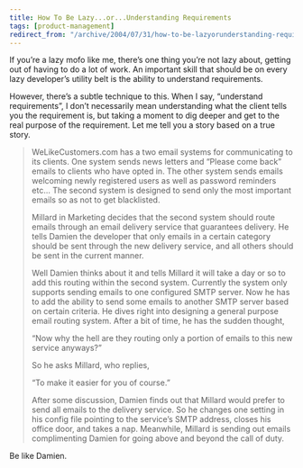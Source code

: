 ```yaml
---
title: How To Be Lazy...or...Understanding Requirements
tags: [product-management]
redirect_from: "/archive/2004/07/31/how-to-be-lazyorunderstanding-requirements.aspx/"
---
```


If you’re a lazy mofo like me, there’s one thing you’re not lazy about,
getting out of having to do a lot of work. An important skill that
should be on every lazy developer’s utility belt is the ability to
understand requirements.

However, there’s a subtle technique to this. When I say, “understand
requirements”, I don’t necessarily mean understanding what the client
tells you the requirement is, but taking a moment to dig deeper and get
to the real purpose of the requirement. Let me tell you a story based on
a true story.

> WeLikeCustomers.com has a two email systems for communicating to its
> clients. One system sends news letters and “Please come back” emails
> to clients who have opted in. The other system sends emails welcoming
> newly registered users as well as password reminders etc... The second
> system is designed to send only the most important emails so as not to
> get blacklisted.
>
> Millard in Marketing decides that the second system should route
> emails through an email delivery service that guarantees delivery. He
> tells Damien the developer that only emails in a certain category
> should be sent through the new delivery service, and all others should
> be sent in the current manner.
>
> Well Damien thinks about it and tells Millard it will take a day or so
> to add this routing within the second system. Currently the system
> only supports sending emails to one configured SMTP server. Now he has
> to add the ability to send some emails to another SMTP server based on
> certain criteria. He dives right into designing a general purpose
> email routing system. After a bit of time, he has the sudden thought,
>
> “Now why the hell are they routing only a portion of emails to this
> new service anyways?”
>
> So he asks Millard, who replies,
>
> “To make it easier for you of course.”
>
> After some discussion, Damien finds out that Millard would prefer to
> send all emails to the delivery service. So he changes one setting in
> his config file pointing to the service’s SMTP address, closes his
> office door, and takes a nap. Meanwhile, Millard is sending out emails
> complimenting Damien for going above and beyond the call of duty.

Be like Damien.


